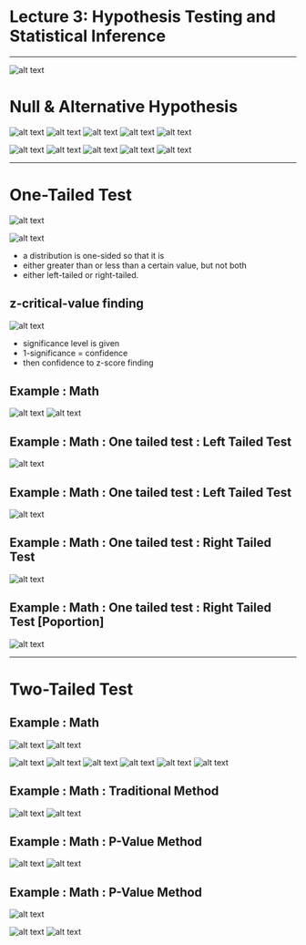 # Lecture 3: Hypothesis Testing and Statistical Inference
---


![alt text](assets/hypothesis.png)

# Null & Alternative Hypothesis

![alt text](assets/null_and_alternative_hypothesis.png)
![alt text](assets/null_and_alternative_hypothesis_2.png)
![alt text](assets/null_and_alternative_hypothesis_3.png)
![alt text](assets/null_and_alternative_hypothesis_4.png)
![alt text](assets/null_and_alternative_hypothesis_6.png)

![alt text](assets/null_and_alternative_hypothesis_7.png)
![alt text](assets/null_and_alternative_hypothesis_8.png)
![alt text](assets/null_and_alternative_hypothesis_9.png)
![alt text](assets/null_and_alternative_hypothesis_10.png)
![alt text](assets/null_and_alternative_hypothesis_11.png)


---
# One-Tailed Test

![alt text](assets/one_tailed_test_formula.png)

![alt text](assets/one_tailed_test.png)

- a distribution is one-sided so that it is
- either greater than or less than a certain value, but not both
- either left-tailed or right-tailed.

## z-critical-value finding
![alt text](assets/z-critical-value.png)
- significance level is given
- 1-significance  = confidence
- then confidence to z-score finding

## Example : Math
![alt text](assets/one_tailed_test1_1.png)
![alt text](assets/one_tailed_test1_2.png)

## Example : Math : One tailed test : Left Tailed Test
![alt text](assets/one_tailed_test1_math.png)

## Example : Math : One tailed test : Left Tailed Test
![alt text](assets/one_tailed_test_left_tailed_test_math.png)


## Example : Math : One tailed test : Right Tailed Test
![alt text](assets/one_tailed_test_right_tailed_test_math.png)


## Example : Math : One tailed test : Right Tailed Test [Poportion]
![alt text](assets/one_tailed_test_right_tailed_test_math_proportion.png)



---
# Two-Tailed Test

## Example : Math
![alt text](assets/two_tailed_test.png)
![alt text](assets/null_and_alternative_hypothesis_5.png)

![alt text](assets/null_and_alternative_hypothesis_7.png)
![alt text](assets/null_and_alternative_hypothesis_8.png)
![alt text](assets/null_and_alternative_hypothesis_9.png)
![alt text](assets/null_and_alternative_hypothesis_10.png)
![alt text](assets/null_and_alternative_hypothesis_11.png)
![alt text](assets/one_tailed_test_2.png)



## Example : Math : Traditional Method
![alt text](assets/two_tailed_test_m_2.png)
![alt text](assets/two_tailed_test_m_2_2.png)

## Example : Math : P-Value Method
![alt text](assets/two_tailed_test_m_3.png)
![alt text](assets/two_tailed_test_m_3_2.png)


## Example : Math : P-Value Method
![alt text](assets/two_tailed_test_m_4.png)



![alt text](assets/distribution_tables_normal_studentt_chisquared_page-0001.jpg)
![alt text](assets/distribution_tables_normal_studentt_chisquared_page-0002.jpg)